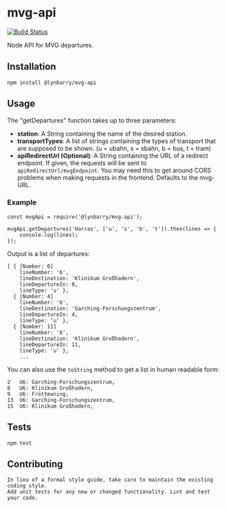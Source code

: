 mvg-api
=======

[![Build Status](https://img.shields.io/travis/Lynbarry/mvg-api/master.svg)](https://travis-ci.org/Lynbarry/mvg-api)


Node API for MVG departures.

## Installation

    npm install @lynbarry/mvg-api


## Usage

The "getDepartures" function takes up to three parameters:
* __station__: A String containing the name of the desired station.
* __transportTypes__: A list of strings containing the types of transport that are supposed to be shown. (u = ubahn, s = sbahn, b = bus, t = tram)
* __apiRedirectUrl (Optional)__: A String containing the URL of a redirect endpoint. If given, the requests will be sent to `apiRedirectUrl/mvgEndpoint`. You may need this to get around CORS problems when making requests in the frontend. Defaults to the mvg-URL.

### Example


    const mvgApi = require('@lynbarry/mvg-api');

    mvgApi.getDepartures('Harras', ['u', 's', 'b', 't']).then(lines => {
        console.log(lines);
    });


Output is a list of departures:

```
[ { [Number: 0]
    lineNumber: '6',
    lineDestination: 'Klinikum Großhadern',
    lineDepartureIn: 0,
    lineType: 'u' },
  { [Number: 4]
    lineNumber: '6',
    lineDestination: 'Garching-Forschungszentrum',
    lineDepartureIn: 4,
    lineType: 'u' },
  { [Number: 11]
    lineNumber: '6',
    lineDestination: 'Klinikum Großhadern',
    lineDepartureIn: 11,
    lineType: 'u' },
    ...
```

You can also use the `toString` method to get a list in human readable form:

```
2	U6:	Garching-Forschungszentrum,
8	U6:	Klinikum Großhadern,
9	U6:	Fröttmaning,
13	U6:	Garching-Forschungszentrum,
15	U6:	Klinikum Großhadern,
```

## Tests

    npm test

## Contributing

    In lieu of a formal style guide, take care to maintain the existing coding style.
    Add unit tests for any new or changed functionality. Lint and test your code. 